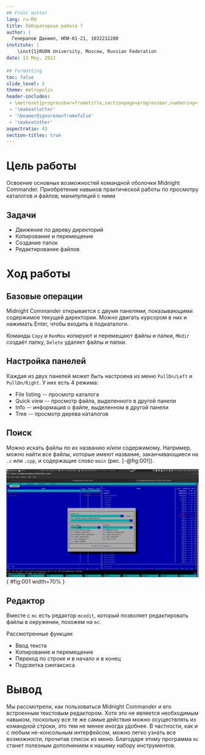 ```yaml
---
## Front matter
lang: ru-RU
title: Лабораторная работа 7
author: |
  Генералов Даниил, НПИ-01-21, 1032212280
institute: |
	\inst{1}RUDN University, Moscow, Russian Federation
date: 13 May, 2022 

## Formatting
toc: false
slide_level: 2
theme: metropolis
header-includes: 
 - \metroset{progressbar=frametitle,sectionpage=progressbar,numbering=fraction}
 - '\makeatletter'
 - '\beamer@ignorenonframefalse'
 - '\makeatother'
aspectratio: 43
section-titles: true
---
```


# Цель работы

Освоение основных возможностей командной оболочки Midnight Commander. Приобретение навыков практической работы по просмотру каталогов и файлов; манипуляций с ними

## Задачи

- Движение по дереву директорий
- Копирование и перемещение
- Создание папок
- Редактирование файлов

# Ход работы

## Базовые операции

Midnight Commander открывается с двумя панелями, показывающими содержимое текущей директории. Можно двигать курсором в них и нажимать Enter, чтобы входить в подкаталоги.

Команды `Copy` и `RenMov` копируют и перемещают файлы и папки, `Mkdir` создаёт папку, `Delete` удаляет файлы и папки.

## Настройка панелей

Каждая из двух панелей может быть настроена из меню `PullDn/Left` и `PullDn/Right`. У них есть 4 режима:

- File listing -- просмотр каталога
- Quick view -- просмотр файла, выделенного в другой панели
- Info -- информация о файле, выделенном в другой панели
- Tree -- просмотр дерева каталогов

## Поиск

Можно искать файлы по их названию и/или содержимому. Например, можно найти все файлы, которые имеют название, заканчивающиеся на `.c` или `.cpp`, и содержащие слово `main` (рис. [-@fig:001]).

![Окно поиска](../report/image/Screenshot_11.png){ #fig:001 width=70% }

## Редактор

Вместе с `mc` есть редактор `mcedit`, который позволяет редактировать файлы в окружении, похожем на `mc`.

Рассмотренные функции:

- Ввод текста
- Копирование и перемещение
- Переход по строке и в начало и в конец
- Подсветка синтаксиса

# Вывод

Мы рассмотрели, как пользоваться Midnight Commander и его встроенным текстовым редактором.
Хотя это не является необходимым навыком, поскольку все те же самые действия можно осуществлять из командной строки,
это тем не менее иногда удобнее.
В частности, как и с любым не-консольным интерфейсом, можно легко узнать все возможности, прочитав список из меню.
Благодаря этому программа `mc` станет полезным дополнением к нашему набору инструментов.